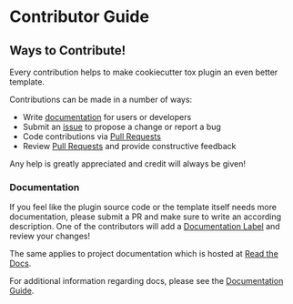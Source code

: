 # Contributor Guide

## Ways to Contribute!

Every contribution helps to make cookiecutter tox plugin an even better template.

Contributions can be made in a number of ways:

- Write [documentation] for users or developers
- Submit an [issue] to propose a change or report a bug
- Code contributions via [Pull Requests]
- Review [Pull Requests] and provide constructive feedback

Any help is greatly appreciated and credit will always be given!

### Documentation

If you feel like the plugin source code or the template itself needs more documentation,
please submit a PR and make sure to write an according description.
One of the contributors will add a [Documentation Label] and review your changes!

The same applies to project documentation which is hosted at [Read the Docs].

For additional information regarding docs, please see the [Documentation Guide][documentation].

  [Pull Requests]: https://github.com/tox-dev/cookiecutter-tox-plugin/pulls
  [issue]: https://github.com/tox-dev/cookiecutter-tox-plugin/issues
  [documentation]: documentation.md
  [Read the Docs]: https://readthedocs.org/projects/cookiecutter-tox-plugin
  [Documentation Label]: https://github.com/tox-dev/cookiecutter-tox-plugin/labels/documentation
